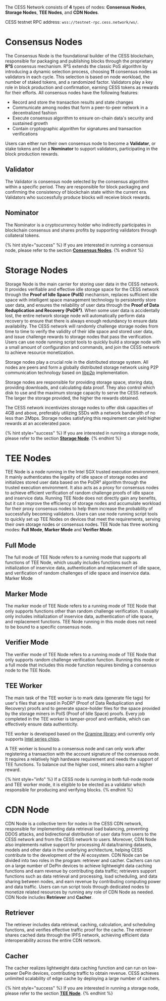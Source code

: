 The CESS Network consists of **4** types of nodes: **Consensus Nodes**, **Storage Nodes**, **TEE Nodes**, and **CDN Nodes**. 

CESS testnet RPC address: `wss://testnet-rpc.cess.network/ws/`.

# Consensus Nodes

The Consensus Node is the foundational builder of the CESS blockchain, responsible for packaging and publishing blocks through the proprietary **R²S** consensus mechanism. R²S extends the classic PoS algorithm by introducing a dynamic selection process, choosing **11** consensus nodes as validators in each cycle. This selection is based on node workload, the number of staked tokens, and a randomized factor. Validators play a key role in block production and confirmation, earning CESS tokens as rewards for their efforts. 
All consensus nodes have the following features:

- Record and store the transaction results and state changes
- Communicate among nodes that form a peer-to-peer network in a decentralized fashion
- Execute consensus algorithm to ensure on-chain data's security and sustained growth
- Contain cryptographic algorithm for signatures and transaction verifications

Users can either run their own consensus node to become a **Validator**, or stake tokens and be a **Nominator** to support  validators, participating in the block production rewards.

## Validator
The Validator is consensus node selected by the consensus algorithm within a specific period. They are responsible for block packaging and confirming the consistency of blockchain state within the current era. Validators who successfully produce blocks will receive block rewards.

## Nominator
The Nominator is a cryptocurrency holder who indirectly participates in blockchain consensus and shares profits by supporting validators through collateral tokens.

{% hint style="success" %}
If you are interested in running a consensus node, please refer to the section [**Consensus Nodes**](consensus-miner/).
{% endhint %}

# Storage Nodes
Storage Node is the main carrier for storing user data in the CESS network. It provides verifiable and effective idle storage space for the CESS network through the **Proof of Idle Space (PoIS)** mechanism, replaces sufficient idle space with intelligent space management technology to persistently store user data, and ensures the reliability of user data through the **Proof of Data Reduplication and Recovery (PoDR²)**. When some user data is accidentally lost, the entire network storage node will automatically perform data recovery to ensure that there is always enough redundancy to ensure data availability. The CESS network will randomly challenge storage nodes from time to time to verify the validity of their idle space and stored user data, and issue challenge rewards to storage nodes that pass the verification. Users can use node running script tools to quickly build a storage node with a small amount of configuration and commands, and join the CESS network to achieve resource monetization.

Storage nodes play a crucial role in the distributed storage system. All nodes are peers and form a globally distributed storage network using P2P communication technology based on [libp2p](https://github.com/libp2p/go-libp2p) implementation.

Storage nodes are responsible for providing storage space, storing data, providing downloads, and calculating data proof. They also control which disk to use and the maximum storage capacity to serve the CESS network. The larger the storage provided, the higher the rewards obtained.

The CESS network incentivizes storage nodes to offer disk capacities of 4GB and above, preferably utilizing SSDs with a network bandwidth of no less than 2Mbps. Storage nodes satisfying this requirement can yield higher rewards at an accelerated pace.

{% hint style="success" %}
If you are interested in running a storage node, please refer to the section [**Storage Node**](storage-miner/).
{% endhint %}

# TEE Nodes

TEE Node is a node running in the Intel SGX trusted execution environment. It mainly authenticates the legality of idle space of storage nodes and initializes stored user data based on the PoDR² algorithm through the trusted execution environment. It also acts as a proxy for consensus nodes to achieve efficient verification of random challenge proofs of idle space and inservice data. Running TEE Node does not directly gain any benefits, but it can improve the efficiency of storage nodes and accumulate workload for their proxy consensus nodes to help them increase the probability of successfully becoming validators. Users can use node running script tools to quickly set up TEE Nodes on devices that meet the requirements, serving their own storage nodes or consensus nodes.
TEE Node has three working modes: **Full Mode**, **Marker Mode** and **Verifier Mode**.

## Full Mode
The full mode of TEE Node refers to a running mode that supports all functions of TEE Node, which usually includes functions such as initialization of inservice data, authentication and replacement of idle space, and verification of random challenges of idle space and inservice data.
Marker Mode

## Marker Mode
The marker mode of TEE Node refers to a running mode of TEE Node that only supports functions other than random challenge verification. It usually only includes initialization of inservice data, authentication of idle space, and replacement functions. TEE Node running in this mode does not need to be bound to a specific consensus node.

## Verifier Mode
The verifier mode of TEE Node refers to a running mode of TEE Node that only supports random challenge verification function. Running this mode or a full mode that includes this mode function requires binding a consensus node to the TEE Node.

## TEE Worker
The main task of the TEE worker is to mark data (generate file tags) for user's files that are used in PoDR² (Proof of Data Reduplication and Recovery) proofs and to generate space-holder files for the space provided by the storage miners in PoIS (Proof of Idle Space) proofs. Every job completed in the TEE worker is tamper-proof and verifiable, which can effectively ensure data authenticity.

TEE worker is developed based on the [Gramine library](https://gramineproject.io/) and currently only supports [Intel series chips](https://www.intel.com/content/www/us/en/developer/articles/tool/intel-trusted-execution-technology.html).

A TEE worker is bound to a consensus node and can only work after registering a transaction with the account signature of the consensus node. It requires a relatively high hardware requirement and needs the support of TEE functions. To balance out the higher cost, miners also earn a higher reward.

{% hint style="info" %}
If a CESS node is running in both full-node mode and TEE worker mode, it is eligible to be elected as a validator which responsible for producing and verifying blocks.
{% endhint %}

# CDN Node
CDN Node is a collective term for nodes in the CESS CDN network, responsible for implementing data retrieval load balancing, preventing DDOS attacks, and bidirectional distribution of user data from users to the CESS network and from the CESS network to users. Moreover, CDN Node also implements native support for processing AI data/training datasets, models and other data in the underlying architecture, helping CESS contribute to the development of the AI ecosystem. CDN Node can be divided into two roles in the program: retriever and cacher. Cachers can run on a large number of DePin devices to achieve lightweight data caching functions and earn revenue by contributing data traffic; retrievers support functions such as data retrieval and processing, load scheduling, and data sharing between nodes, and earn revenue by contributing computing power and data traffic. Users can run script tools through dedicated nodes to monetize related resources by running any role of CDN Node as needed.
CDN Node includes **Retriever** and **Cacher**.

## Retriever
The retriever includes data retrieval, caching, calculation, and scheduling functions, and verifies effective traffic proof for the cache. The retriever shares cached data through the IPFS network, achieving efficient data interoperability across the entire CDN network.
## Cacher
The cacher realizes lightweight data caching function and can run on low-power DePin devices, contributing traffic to obtain revenue. CESS achieves unlimited scalability of edge cache by deploying a large number of cachers.

{% hint style="success" %}
If you are interested in running a storage node, please refer to the section [**TEE Node**](tee-miner/).
{% endhint %}

